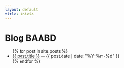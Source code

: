 ```yaml
---
layout: default
title: Inicio
---
```


# Blog BAABD

<ul>
{% for post in site.posts %}
  <li><a href="{{ post.url }}">{{ post.title }}</a> — {{ post.date | date: "%Y-%m-%d" }}</li>
{% endfor %}
</ul>